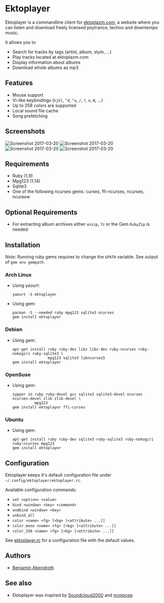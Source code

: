 # Ektoplayer

Ektoplayer is a commandline client for [ektoplazm.com](http://www.ektoplazm.com), a website where you can listen and download freely licensed psytrance, techno and downtempo music. 

It allows you to
  * Search for tracks by tags (artist, album, style, ...)
  * Play tracks located at ektoplazm.com
  * Display information about albums
  * Download whole albums as mp3

## Features

  * Mouse support
  * Vi-like keybindings (`hjkl`, `^d`, `^u`, `/`, `?`, `n`, `N`, ...)
  * Up to 256 colors are supported
  * Local sound file cache
  * Song prefetching

## Screenshots

![Screenshot 2017-03-20](http://pixelbanane.de/yafu/454463454/ekto1.gif)
![Screenshot 2017-03-20](http://pixelbanane.de/yafu/1213960318/ekto2.gif)
![Screenshot 2017-03-20](http://pixelbanane.de/yafu/1573688123/ekto3.gif)
![Screenshot 2017-03-20](http://pixelbanane.de/yafu/3388136564/ekto4.gif)

## Requirements

  * Ruby (1.9)
  * Mpg123 (1.14)
  * Sqlite3 
  * One of the following ncurses gems: curses, ffi-ncurses, ncurses, ncuresw

## Optional Requirements

  * For extracting album archives either `unzip`, `7z` or the Gem `RubyZip` is needed

## Installation

*Note*: Running ruby gems requires to change the `$PATH` variable.
See output of `gem env gempath`.

### Arch Linux

  * Using yaourt:
      ```
      yaourt -S ektoplayer
      ```

  * Using gem:
      ```
      pacman -S --needed ruby mpg123 sqlite3 ncurses
      gem install ektoplayer
      ```

### Debian
   * Using gem:
      ```
      apt-get install ruby ruby-dev libz libz-dev ruby-ncurses ruby-nokogiri ruby-sqlite3 \
                      mpg123 sqlite3 libncurses5
      gem install ektoplayer
      ```

### OpenSuse
   * Using gem:
      ```
      zypper in ruby ruby-devel gcc sqlite3 sqlite3-devel ncurses ncurses-devel zlib zlib-devel \
                mpg123 
      gem install ektoplayer ffi-curses
      ```

### Ubuntu
   * Using gem:
      ```
      apt-get install ruby ruby-dev sqlite3 ruby-sqlite3 ruby-nokogiri ruby-ncurses mpg123
      gem install ektoplayer
      ```

## Configuration

Ektoplayer keeps it's default configuration file under `~/.config/ektoplayer/ektoplayer.rc`.

Available configuration commands:
   * `set <option> <value>`
   * `bind <window> <key> <command>`
   * `undbind <window> <key>`
   * `unbind_all`
   * `color <name> <fg> [<bg> [<attribute> ...]]`
   * `color_mono <name> <fg> [<bg> [<attribute> ...]]`
   * `color_256 <name> <fg> [<bg> [<attribute> ...]]`

See [ektoplayer.rc](https://github.com/braph/ektoplayer/blob/master/doc/ektoplayer.rc) for a configuration file with the default values.

## Authors

  * [Benjamin Abendroth](https://github.com/braph)

## See also

  * Ektoplayer was inspired by [Soundcloud2000](https://github.com/grobie/soundcloud2000) and [ncmpcpp](https://github.com/arybczak/ncmpcpp)
